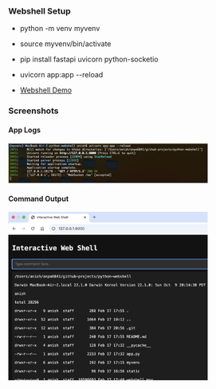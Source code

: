 ### Webshell Setup

- python -m venv myvenv
- source myvenv/bin/activate
- pip install fastapi uvicorn python-socketio
- uvicorn app:app --reload

- <a href="https://github.com/anpa6841/webshell/blob/master/webshell.mov">Webshell Demo</a>

### Screenshots

#### App Logs

<img src="./screenshots/app_logs.png" alt="drawing" width="400"/>

#### Command Output

<img src="./screenshots/cmd_output.png" alt="drawing" width="400"/>
